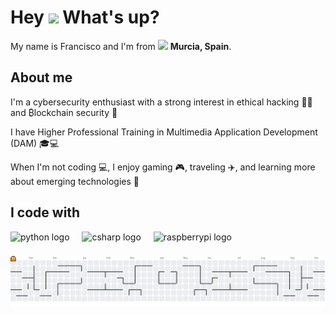 <h1> Hey <img src="https://emojis.slackmojis.com/emojis/images/1577305505/7373/hand_wave.gif?1577305505" width="50" /> What's up?</h1>

<p> My name is Francisco and I'm from <img src="https://cdn-icons-png.flaticon.com/128/197/197593.png" width="17" /> <b>Murcia, Spain</b>. </p>


## About me
<p>I'm a cybersecurity enthusiast with a strong interest in ethical hacking 🕵️‍♂️ and ₿lockchain security 🔐</p>
<p>I have Higher Professional Training in Multimedia Application Development (DAM) 🎓💻</p>
<p>When I'm not coding 💻, I enjoy gaming 🎮, traveling ✈️, and learning more about emerging technologies 🚀</p>


## I code with
<div align="left">
  <img src="https://cdn.jsdelivr.net/gh/devicons/devicon/icons/python/python-original.svg" height="40" alt="python logo"  />
  <img width="12" />
  <img src="https://cdn.jsdelivr.net/gh/devicons/devicon/icons/csharp/csharp-original.svg" height="40" alt="csharp logo"  />
  <img width="12" />
  <img src="https://cdn.jsdelivr.net/gh/devicons/devicon/icons/raspberrypi/raspberrypi-original.svg" height="40" alt="raspberrypi logo"  />
</div>


###

<picture>
  <source media="(prefers-color-scheme: dark)" srcset="https://raw.githubusercontent.com/FranciscoFdez05/FranciscoFdez05/output/pacman-contribution-graph-dark.svg">
  <source media="(prefers-color-scheme: light)" srcset="https://raw.githubusercontent.com/FranciscoFdez05/FranciscoFdez05/output/pacman-contribution-graph.svg">
  <img alt="pacman contribution graph" src="https://raw.githubusercontent.com/FranciscoFdez05/FranciscoFdez05/output/pacman-contribution-graph.svg">
</picture>

###
